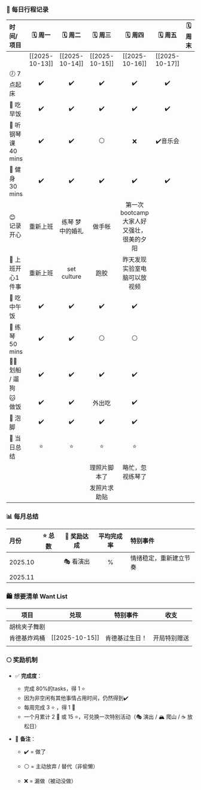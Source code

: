 


### 🌿 每日行程记录

| **时间/项目**       |     🗓️ 周一     |     🗓️ 周二     |     🗓️ 周三     |          🗓️ 周四           |     🗓️ 周五     | 🗓️ 周末 |
| :-------------- | :------------: | :------------: | :------------: | :-----------------------: | :------------: | ------ |
|                 | [[2025-10-13]] | [[2025-10-14]] | [[2025-10-15]] |      [[2025-10-16]]       | [[2025-10-17]] |        |
| 🕖 7点起床         |       ✔️       |       ✔️       |       ✔️       |            ✔️             |       ✔️       |        |
| 🍞 吃早饭          |       ✔️       |       ✔️       |       ✔️       |            ✔️             |       ✔️       |        |
| 🎹 听钢琴课 40 mins |       ✔️       |       ✔️       |       ⚪        |             ❌             |     ✔️音乐会      |        |
| 💪 健身 30 mins   |       ✔️       |       ✔️       |       ✔️       |            ✔️             |       ✔️       |        |
| 😊 记录开心         |      重新上班      |    练琴 梦中的婚礼    |      做手帐       | 第一次bootcamp 大家人好又强壮，很美的夕阳 |                |        |
| 💼 上班开心1件事      |      重新上班      |  set culture   |       跑胶       |      昨天发现实验室电脑可以放视频       |                |        |
| 🍱 吃中午饭         |       ✔️       |       ✔️       |       ✔️       |            ✔️             |                |        |
| 🎵 练琴 50 mins   |       ✔️       |       ✔️       |       ⚪        |             ⚪             |                |        |
| 🚶‍♀️ 划船 / 遛狗   |       ✔️       |       ✔️       |       ✔️       |            ✔️             |                |        |
| 🐱 做饭           |       ✔️       |       ✔️       |      外出吃       |            ✔️             |                |        |
| 🛁 泡脚           |       ✔️       |       ✔️       |       ✔️       |            ✔️             |                |        |
| 🌟 当日总结         |       ⭐        |       ⭐        |       ⭐        |             ⭐             |                |        |
|                 |                |                |     理照片脚本了     |         略忙，忽视练琴了          |                |        |
|                 |                |                |     发照片求助贴     |                           |                |        |
### 📊 每月总结

| 月份      | ⭐ 总数 | 🌙 奖励达成 | 平均完成率 | 特别事件        |
| :------ | :--: | :-----: | :---: | :---------- |
| 2025.10 |      | 🎭 看演出  |   %   | 情绪稳定，重新建立节奏 |
| 2025.11 |      |         |       |             |

### 🛍️ 想要清单 Want List

| 项目     | 兑现             | 特别事件    | 收支     |
| ------ | -------------- | ------- | ------ |
| 胡桃夹子舞剧 |                |         |        |
| 肯德基炸鸡桶 | [[2025-10-15]] | 肯德基过生日！ | 开局特别赠送 |
|        |                |         |        |


### 🌕 **奖励机制**

- ✅ **完成度**：　
	- 完成 80%的tasks，得 1 ⭐
	- 因为非空闲有其他事情占用时间，仍然得到✔️
	- 每周完成 3 ⭐ ，得 1 🌙
    - 一个月累计 2 🌙 或 15 ⭐，可兑换一次特别活动（🎭 演出 / 🏔️ 爬山 / ☕ 放松日）
    
- 💬 **备注**：　
    - ✔️ = 做了
    
	- ⚪ = 主动放弃 / 替代（非偷懒）
    
	- ❌ = 漏做（被动没做）


